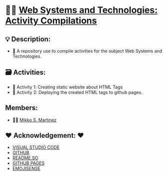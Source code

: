# 👨‍💻 <u> Web Systems and Technologies: Activity Compilations </u>

## 💡 Description:
* 🔎 A repository use to compile activities for the subject Web Systems and Technologies.

## 🗃 Activities:
* 🔎 Activity 1: Creating static website about HTML Tags
* 🔎 Activity 2: Deploying the created HTML tags to github pages.

## Members:
* 👨‍💻 [Mikko S. Martinez](https://github.com/Mikko11)

## ❤️ Acknowledgement: ❤️
* [VISUAL STUDIO CODE](https://code.visualstudio.com/)
* [GITHUB](https://github.com/)
* [README.SO](https://readme.so/)
* [GITHUB PAGES](https://pages.github.com/)
* [EMOJISENSE](https://marketplace.visualstudio.com/items?itemName=bierner.emojisense)